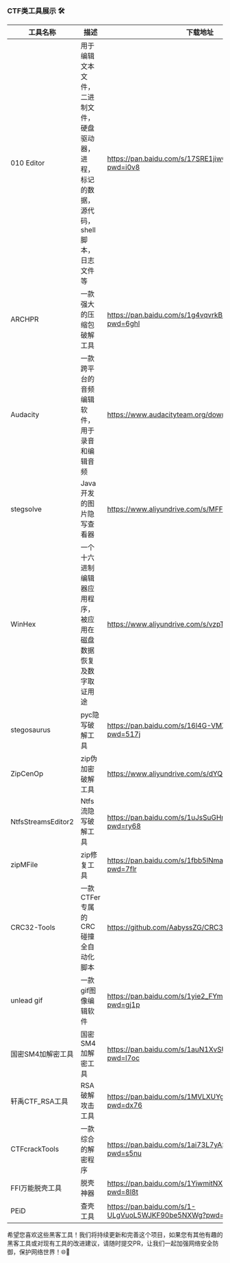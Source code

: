 ### CTF类工具展示 🛠️



| 工具名称               | 描述                                              | 下载地址                                                                                                     |
|--------------------|-------------------------------------------------|----------------------------------------------------------------------------------------------------------|
| 010 Editor         | 用于编辑文本文件，二进制文件，硬盘驱动器，进程，标记的数据，源代码，shell脚本，日志文件等 |https://pan.baidu.com/s/17SRE1jiwOk9nYfMT7VCFzw?pwd=i0v8|
| ARCHPR             | 一款强大的压缩包破解工具                                    |https://pan.baidu.com/s/1g4vqvrkBFkwou9Bq0WW_Dw?pwd=6ghl|
| Audacity           | 一款跨平台的音频编辑软件，用于录音和编辑音频                          |https://www.audacityteam.org/download/|
| stegsolve          | Java开发的图片隐写查看器                                  |https://www.aliyundrive.com/s/MFFRnbnZiX3|
| WinHex             | 一个十六进制编辑器应用程序，被应用在磁盘数据恢复及数字取证用途                 |https://www.aliyundrive.com/s/vzpTKLJstNo|
| stegosaurus        | pyc隐写破解工具                                       |https://pan.baidu.com/s/16l4G-VMXRFekJ4FdJQAg7A?pwd=517j|
| ZipCenOp           | zip伪加密破解工具                                      |https://www.aliyundrive.com/s/dYQd9sBBiWa|
| NtfsStreamsEditor2 | Ntfs流隐写破解工具                                     |https://pan.baidu.com/s/1uJsSuGHmaN38KC07Jja_2g?pwd=ry68|
| zipMFile           | zip修复工具                                         |https://pan.baidu.com/s/1fbb5lNmaftPYiCV-D7eexQ?pwd=7flr|
| CRC32-Tools        | 一款CTFer专属的CRC碰撞全自动化脚本                           |https://github.com/AabyssZG/CRC32-Tools|
| unlead gif         | 一款gif图像编辑软件                                     |https://pan.baidu.com/s/1yie2_FYm2Ytm2nrujw_5Qg?pwd=gj1p|
| 国密SM4加解密工具         | 国密SM4加解密工具                                      |https://pan.baidu.com/s/1auN1XvSUyJj8HYc18BD8gA?pwd=l7oc|
| 轩禹CTF_RSA工具        | RSA破解攻击工具                                       |https://pan.baidu.com/s/1MVLXUYgfrK8AtM0iDq6tRQ?pwd=dx76|
| CTFcrackTools      | 一款综合的解密程序                                       |https://pan.baidu.com/s/1ai73L7yASG5QI7Wd74LUpQ?pwd=s5nu|
| FFI万能脱壳工具          | 脱壳神器                                            |https://pan.baidu.com/s/1YiwmitNXEqcdXeH3t1pZgw?pwd=8l8t|
|PEiD| 查壳工具                                            |https://pan.baidu.com/s/1-ULgVuoL5WJKF90be5NXWg?pwd=iy2s|

希望您喜欢这些黑客工具！我们将持续更新和完善这个项目，如果您有其他有趣的黑客工具或对现有工具的改进建议，请随时提交PR，让我们一起加强网络安全防御，保护网络世界！🌐💪
